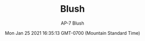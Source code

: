 ---
category: "wall_covering"
date: "Mon Jan 25 2021 16:35:13 GMT-0700 (Mountain Standard Time)"
description: "null"
designer: "Andrea Pramuk"
href: "https://www.areaenvironments.com/andrea-pramuk"
image_primary: "./img/AP_Blush.jpg"
image_secondary: "./img/AP_Blush+Interior.jpg"
image_thumb: "./img/Andrea+Pramuk.png"
manufacturer: "Area Environments"
slug: "/manufacturers/area_environments/wall_covering/blush"
subtitle: "AP-7  Blush"
tags:
  - "area_environments"
  - "wall_covering"
title: "Blush"
---